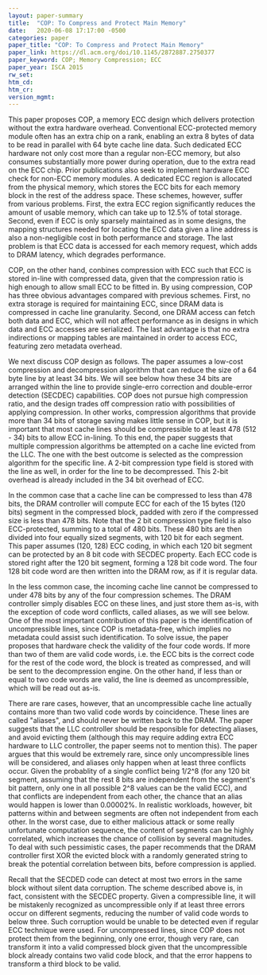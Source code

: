 ```yaml
---
layout: paper-summary
title:  "COP: To Compress and Protect Main Memory"
date:   2020-06-08 17:17:00 -0500
categories: paper
paper_title: "COP: To Compress and Protect Main Memory"
paper_link: https://dl.acm.org/doi/10.1145/2872887.2750377
paper_keyword: COP; Memory Compression; ECC
paper_year: ISCA 2015
rw_set:
htm_cd:
htm_cr:
version_mgmt:
---
```


This paper proposes COP, a memory ECC design which delivers protection without the extra hardware overhead. 
Conventional ECC-protected memory module often has an extra chip on a rank, enabling an extra 8 bytes of data to be read
in parallel with 64 byte cache line data. Such dedicated ECC hardware not only cost more than a regular non-ECC memory,
but also consumes substantially more power during operation, due to the extra read on the ECC chip.
Prior publications also seek to implement hardware ECC check for non-ECC memory modules. A dedicated ECC region is 
allocated from the physical memory, which stores the ECC bits for each memory block in the rest of the address space.
These schemes, however, suffer from various problems. First, the extra ECC region significantly reduces the amount of 
usable memory, which can take up to 12.5% of total storage. Second, even if ECC is only sparsely maintained as in 
some designs, the mapping structures needed for locating the ECC data given a line address is also a non-negligible 
cost in both performance and storage. The last problem is that ECC data is accessed for each memory request, which
adds to DRAM latency, which degrades performance.

COP, on the other hand, conbines compression with ECC such that ECC is stored in-line with compressed data, given that
the compression ratio is high enough to allow small ECC to be fitted in. By using compression, COP has three obvious
advantages compared with previous schemes. First, no extra storage is required for maintaining ECC, since DRAM data
is compressed in cache line granularity. Second, one DRAM access can fetch both data and ECC, which will not affect
performance as in designs in which data and ECC accesses are serialized. The last advantage is that no extra indirections
or mapping tables are maintained in order to access ECC, featuring zero metadata overhead. 

We next discuss COP design as follows. The paper assumes a low-cost compression and decompression algorithm that can 
reduce the size of a 64 byte line by at least 34 bits. We will see below how these 34 bits are arranged within the line
to provide single-erro correction and double-error detection (SECDEC) capabilities. COP does not pursue high compression
ratio, and the design trades off compression ratio with possibilities of applying compression. In other works, compression
algorithms that provide more than 34 bits of storage saving makes little sense in COP, but it is important that most
cache lines should be compressible to at least 478 (512 - 34) bits to allow ECC in-lining. To this end, the paper suggests
that multiple compression algorithms be attempted on a cache line evicted from the LLC. The one with the best outcome is 
selected as the compression algorithm for the specific line. A 2-bit compression type field is stored with the line 
as well, in order for the line to be decompressed. This 2-bit overhead is already included in the 34 bit overhead of ECC.

In the common case that a cache line can be compressed to less than 478 bits, the DRAM controller will compute ECC
for each of the 15 bytes (120 bits) segment in the compressed block, padded with zero if the compressed size is less
than 478 bits. Note that the 2 bit compression type field is also ECC-protected, summing to a total of 480 bits. 
These 480 bits are then divided into four equally sized segments, with 120 bit for each segment.
This paper assumes (120, 128) ECC coding, in which each 120 bit segment can be protected by an 8 bit 
code with SECDEC property. Each ECC code is stored right after the 120 bit segment, forming a 128 bit code word.
The four 128 bit code word are then written into the DRAM row, as if it is regular data.

In the less common case, the incoming cache line cannot be compressed to under 478 bits by any of the four compression
schemes. The DRAM controller simply disables ECC on these lines, and just store them as-is, with the exception of 
code word conflicts, called aliases, as we will see below. One of the most important contribution of this paper is 
the identification of uncompressible lines, since COP is metadata-free, which implies no metadata could assist such
identification. To solve issue, the paper proposes that hardware check the validity of the four code words.
If more than two of them are valid code words, i.e. the ECC bits is the correct code for the rest of the code word, 
the block is treated as compressed, and will be sent to the decompression engine.
On the other hand, if less than or equal to two code words are valid, the line is deemed as uncompressible, which will
be read out as-is.

There are rare cases, however, that an uncompressible cache line actually contains more than two valid code words by
coincidence. These lines are called "aliases", and should never be written back to the DRAM. The paper suggests that
the LLC controller should be responsible for detecting aliases, and avoid evicting them (although this may require
adding extra ECC hardware to LLC controller, the paper seems not to mention this). The paper argues that this would 
be extremely rare, since only uncompressible lines will be considered, and aliases only happen when at least three 
conflicts occur. Given the probablity of a single conflict being 1/2^8 (for any 120 bit segment, assuming that the 
rest 8 bits are independent from the segment's bit pattern, only one in all possible 2^8 values can be the valid ECC),
and that conflicts are independent from each other, the chance that an alias would happen is lower than 0.00002%.
In realistic workloads, however, bit patterns within and between segments are often not independent from each other.
In the worst case, due to either malicious attack or some really unfortunate computation sequence, the content of 
segments can be highly correlated, which increases the chance of collision by several magnitudes. To deal with 
such pessimistic cases, the paper recommends that the DRAM controller first XOR the evicted block with a randomly 
generated string to break the potential correlation between bits, before compression is applied.

Recall that the SECDED code can detect at most two errors in the same block without silent data corruption. The scheme
described above is, in fact, consistent with the SECDEC property. Given a compressible line, it will be mistakenly
recognized as uncompressible only if at least three errors occur on different segments, reducing the number of valid 
code words to below three. Such corruption would be unable to be detected even if regular ECC technique were used.
For uncompressed lines, since COP does not protect them from the beginning, only one error, though very rare, can
transform it into a valid compressed block given that the uncompressible block already contains two valid code block,
and that the error happens to transform a third block to be valid.